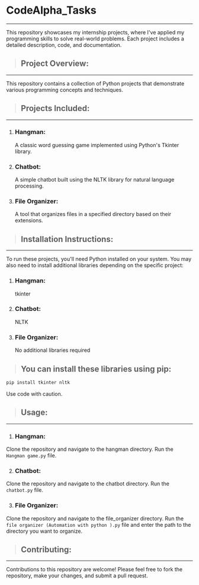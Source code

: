 # **CodeAlpha_Tasks**
---
This repository showcases my internship projects, where I've applied my programming skills to solve real-world problems. Each project includes a detailed description, code, and documentation.

> ## **Project Overview:**
---
This repository contains a collection of Python projects that demonstrate various programming concepts and techniques.

> ## **Projects Included:**
---

1. ### **Hangman:**
    A classic word guessing game implemented using Python's Tkinter library.
2. ### **Chatbot:**
    A simple chatbot built using the NLTK library for natural language processing.
3. ### **File Organizer:**
    A tool that organizes files in a specified directory based on their extensions.

> ## **Installation Instructions:**
---
To run these projects, you'll need Python installed on your system. You may also need to install additional libraries depending on the specific project:

1. ### **Hangman:**
    tkinter
2. ### **Chatbot:**
    NLTK
3. ### File Organizer:
    No additional libraries required

> ## **You can install these libraries using pip:**
```bash 
pip install tkinter nltk
```
Use code with caution.

> ## **Usage:**
---
1. ### **Hangman:**
Clone the repository and navigate to the hangman directory.
Run the `Hangman game.py` file.

2. ### **Chatbot:**
Clone the repository and navigate to the chatbot directory.
Run the `chatbot.py` file.

3. ### **File Organizer:**
Clone the repository and navigate to the file_organizer directory.
Run the `file organizer (Automation with python ).py` file and enter the path to the directory you want to organize.

> ## **Contributing:**
---
Contributions to this repository are welcome! Please feel free to fork the repository, make your changes, and submit a pull request.

